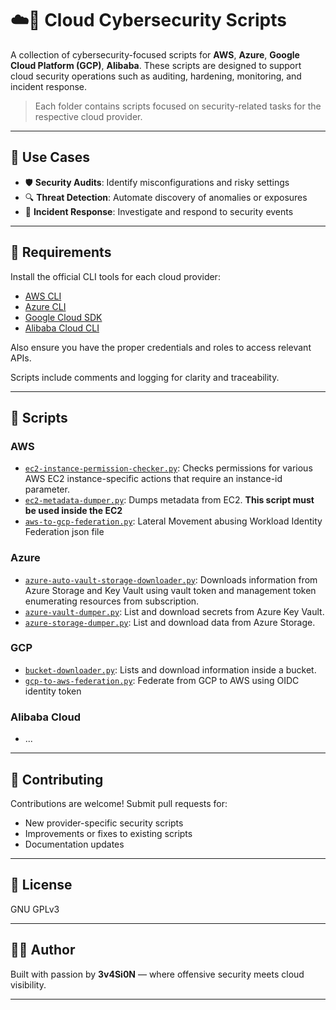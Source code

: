# ☁️🔐 Cloud Cybersecurity Scripts

A collection of cybersecurity-focused scripts for **AWS**, **Azure**, **Google Cloud Platform (GCP)**, **Alibaba**. These scripts are designed to support cloud security operations such as auditing, hardening, monitoring, and incident response.

> Each folder contains scripts focused on security-related tasks for the respective cloud provider.

---

## 🔧 Use Cases

- 🛡️ **Security Audits**: Identify misconfigurations and risky settings  
- 🔍 **Threat Detection**: Automate discovery of anomalies or exposures  
- 🚨 **Incident Response**: Investigate and respond to security events  

---

## 🧰 Requirements

Install the official CLI tools for each cloud provider:

- [AWS CLI](https://docs.aws.amazon.com/cli/latest/userguide/install-cliv2.html)
- [Azure CLI](https://learn.microsoft.com/en-us/cli/azure/install-azure-cli)
- [Google Cloud SDK](https://cloud.google.com/sdk/docs/install)
- [Alibaba Cloud CLI](https://www.alibabacloud.com/help/en/cli)

Also ensure you have the proper credentials and roles to access relevant APIs.

Scripts include comments and logging for clarity and traceability.

---

## 📜 Scripts

### AWS
- [`ec2-instance-permission-checker.py`](aws/ec2-instance-permission-checker.py): Checks permissions for various AWS EC2 instance-specific actions that require an instance-id parameter.
- [`ec2-metadata-dumper.py`](aws/ec2-metadata-dumper.py): Dumps metadata from EC2. **This script must be used inside the EC2**
- [`aws-to-gcp-federation.py`](aws/aws-to-gcp-federation.py): Lateral Movement abusing Workload Identity Federation json file
### Azure
- [`azure-auto-vault-storage-downloader.py`](azure/azure-auto-vault-storage-downloader.py): Downloads information from Azure Storage and Key Vault using vault token and management token enumerating resources from subscription.
- [`azure-vault-dumper.py`](azure/azure-vault-dumper.py): List and download secrets from Azure Key Vault.
- [`azure-storage-dumper.py`](azure/azure-storage-dumper.py): List and download data from Azure Storage.


### GCP
- [`bucket-downloader.py`](gcp/bucket-downloader.py): Lists and download information inside a bucket.
- [`gcp-to-aws-federation.py`](gcp/gcp-to-aws-federation.py): Federate from GCP to AWS using OIDC identity token

### Alibaba Cloud
- ...


---

## 🤝 Contributing

Contributions are welcome! Submit pull requests for:
- New provider-specific security scripts
- Improvements or fixes to existing scripts
- Documentation updates

---

## 📜 License

GNU GPLv3

---

## 👨‍💻 Author

Built with passion by **3v4Si0N** — where offensive security meets cloud visibility.

---
